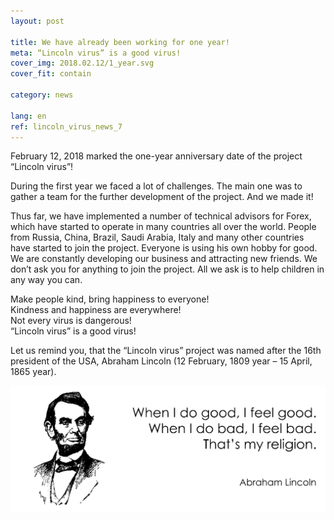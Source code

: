 ```yaml
---
layout: post

title: We have already been working for one year!
meta: “Lincoln virus” is a good virus!
cover_img: 2018.02.12/1_year.svg
cover_fit: contain

category: news

lang: en
ref: lincoln_virus_news_7
---
```


February 12, 2018 marked the one-year anniversary date of the project “Lincoln virus”!

During the first year we faced a lot of challenges.
The main one was to gather a team for the further development of the project. 
And we made it!

Thus far, we have implemented a number of technical advisors for Forex, which have started to operate in many countries all over the world. 
People from Russia, China, Brazil, Saudi Arabia, Italy and many other countries have started to join the project. 
Everyone is using his own hobby for good. 
We are constantly developing our business and attracting new friends. 
We don’t ask you for anything to join the project.
All we ask is to help children in any way you can.

Make people kind, bring happiness to everyone!  
Kindness and happiness are everywhere!  
Not every virus is dangerous!  
“Lincoln virus” is a good virus!

Let us remind you, that the “Lincoln virus” project was named after the 16th president of the USA, Abraham Lincoln (12 February, 1809 year – 15 April, 1865 year).

<a data-fancybox="gallery" href="/img/news/2018.02.12/Lincoln.svg"><img src="/img/news/2018.02.12/Lincoln.svg" alt=""></a>

